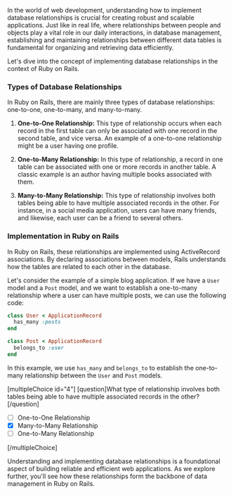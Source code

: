 In the world of web development, understanding how to implement database relationships is crucial for creating robust and scalable applications. Just like in real life, where relationships between people and objects play a vital role in our daily interactions, in database management, establishing and maintaining relationships between different data tables is fundamental for organizing and retrieving data efficiently. 

Let's dive into the concept of implementing database relationships in the context of Ruby on Rails.

### Types of Database Relationships
In Ruby on Rails, there are mainly three types of database relationships: one-to-one, one-to-many, and many-to-many. 

1. **One-to-One Relationship:** This type of relationship occurs when each record in the first table can only be associated with one record in the second table, and vice versa. An example of a one-to-one relationship might be a user having one profile.

2. **One-to-Many Relationship:** In this type of relationship, a record in one table can be associated with one or more records in another table. A classic example is an author having multiple books associated with them.

3. **Many-to-Many Relationship:** This type of relationship involves both tables being able to have multiple associated records in the other. For instance, in a social media application, users can have many friends, and likewise, each user can be a friend to several others.

### Implementation in Ruby on Rails
In Ruby on Rails, these relationships are implemented using ActiveRecord associations. By declaring associations between models, Rails understands how the tables are related to each other in the database. 

Let's consider the example of a simple blog application. If we have a `User` model and a `Post` model, and we want to establish a one-to-many relationship where a user can have multiple posts, we can use the following code:

```ruby
class User < ApplicationRecord
  has_many :posts
end

class Post < ApplicationRecord
  belongs_to :user
end
```

In this example, we use `has_many` and `belongs_to` to establish the one-to-many relationship between the `User` and `Post` models.


[multipleChoice id="4"]
[question]What type of relationship involves both tables being able to have multiple associated records in the other?[/question]

- [ ] One-to-One Relationship
- [x] Many-to-Many Relationship
- [ ] One-to-Many Relationship

[/multipleChoice]

Understanding and implementing database relationships is a foundational aspect of building reliable and efficient web applications. As we explore further, you'll see how these relationships form the backbone of data management in Ruby on Rails.